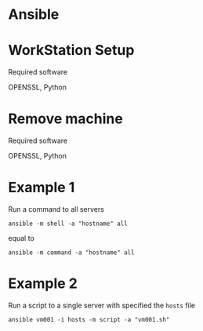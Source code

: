 Ansible 
=======



# WorkStation Setup



Required software

OPENSSL, Python

# Remove machine

Required software

OPENSSL, Python

# Example 1
Run a command to all servers
```
ansible -m shell -a "hostname" all
```
equal to
```
ansible -m command -a "hostname" all
```
# Example 2
Run a script to a single server with specified the `hosts` file
```
ansible vm001 -i hosts -m script -a "vm001.sh"
```

